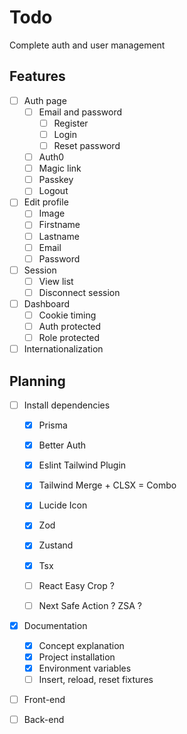 # Todo

Complete auth and user management

## Features

- [ ] Auth page
  - [ ] Email and password
      - [ ] Register
      - [ ] Login
      - [ ] Reset password
  - [ ] Auth0
  - [ ] Magic link
  - [ ] Passkey
  - [ ] Logout

- [ ] Edit profile
  - [ ] Image
  - [ ] Firstname
  - [ ] Lastname
  - [ ] Email
  - [ ] Password

- [ ] Session
  - [ ] View list
  - [ ] Disconnect session

- [ ] Dashboard
  - [ ] Cookie timing
  - [ ] Auth protected
  - [ ] Role protected

- [ ] Internationalization

## Planning

- [ ] Install dependencies
  - [x] Prisma
  - [x] Better Auth
  - [x] Eslint Tailwind Plugin
  - [x] Tailwind Merge + CLSX = Combo
  - [x] Lucide Icon
  - [x] Zod
  - [x] Zustand
  - [x] Tsx

  - [ ] React Easy Crop ?
  - [ ] Next Safe Action ? ZSA ?

- [x] Documentation
  - [x] Concept explanation
  - [x] Project installation
  - [x] Environment variables
  - [ ] Insert, reload, reset fixtures

- [ ] Front-end

- [ ] Back-end
